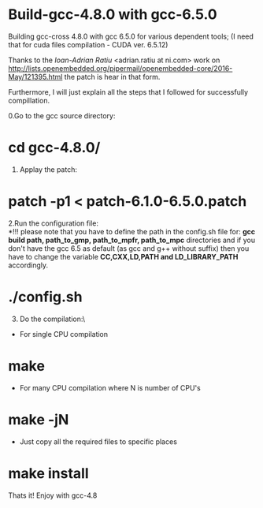 # Build-gcc-4.8.0 with gcc-6.5.0  
Building gcc-cross 4.8.0 with gcc 6.5.0 for various dependent tools; (I need that for cuda files compilation - CUDA ver. 6.5.12)

Thanks to the *Ioan-Adrian Ratiu* <adrian.ratiu at ni.com> work on http://lists.openembedded.org/pipermail/openembedded-core/2016-May/121395.html the patch is hear in that form.

Furthermore, I will just explain all the steps that I followed for successfully compillation.

0.Go to the gcc source directory:  
# cd gcc-4.8.0/

1. Applay the patch:  
# patch -p1 < patch-6.1.0-6.5.0.patch

2.Run the configuration file:\
*!!! please note that you have to define the path in the config.sh file for: **gcc build path, path_to_gmp, path_to_mpfr, path_to_mpc** directories and if you don't have the gcc 6.5 as default (as gcc and g++ without suffix) then you have to change the variable **CC,CXX,LD,PATH and LD_LIBRARY_PATH** accordingly.
# ./config.sh

3. Do the compilation:\
* For single CPU compilation
# make

* For many CPU compilation where N is number of CPU's
# make -jN

* Just copy all the required files to specific places 
# make install


Thats it! Enjoy with gcc-4.8
